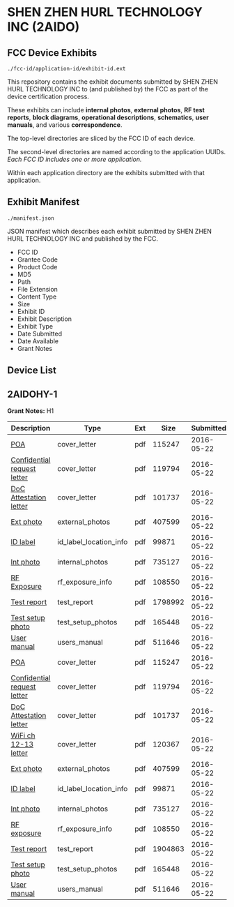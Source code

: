 # SHEN ZHEN HURL TECHNOLOGY INC (2AIDO)
## FCC Device Exhibits

```
./fcc-id/application-id/exhibit-id.ext
```

This repository contains the exhibit documents submitted by SHEN ZHEN HURL TECHNOLOGY INC to (and published by) the FCC as part of the device certification process.

These exhibits can include **internal photos**, **external photos**, **RF test reports**, **block diagrams**, **operational descriptions**, **schematics**, **user manuals**, and various **correspondence**.

The top-level directories are sliced by the FCC ID of each device.

The second-level directories are named according to the application UUIDs. *Each FCC ID includes one or more application.*

Within each application directory are the exhibits submitted with that application. 

## Exhibit Manifest

```
./manifest.json
```

JSON manifest which describes each exhibit submitted by SHEN ZHEN HURL TECHNOLOGY INC and published by the FCC.

- FCC ID
- Grantee Code
- Product Code
- MD5
- Path
- File Extension
- Content Type
- Size
- Exhibit ID
- Exhibit Description
- Exhibit Type
- Date Submitted
- Date Available
- Grant Notes

## Device List
## 2AIDOHY-1
**Grant Notes:** H1

| Description | Type | Ext | Size | Submitted | Available |
| ----------- | ---- | --- | ---- | --------- | --------- |
| [POA](2AIDOHY-1/8f0c08ccc7b7067adcddb4053ac41baa/2999320.pdf) | cover_letter | pdf | 115247 | 2016-05-22 | 2016-05-22 |
| [Confidential request letter](2AIDOHY-1/8f0c08ccc7b7067adcddb4053ac41baa/2999321.pdf) | cover_letter | pdf | 119794 | 2016-05-22 | 2016-05-22 |
| [DoC Attestation letter](2AIDOHY-1/8f0c08ccc7b7067adcddb4053ac41baa/2999322.pdf) | cover_letter | pdf | 101737 | 2016-05-22 | 2016-05-22 |
| [Ext photo](2AIDOHY-1/8f0c08ccc7b7067adcddb4053ac41baa/2999326.pdf) | external_photos | pdf | 407599 | 2016-05-22 | 2016-05-22 |
| [ID label](2AIDOHY-1/8f0c08ccc7b7067adcddb4053ac41baa/2999328.pdf) | id_label_location_info | pdf | 99871 | 2016-05-22 | 2016-05-22 |
| [Int photo](2AIDOHY-1/8f0c08ccc7b7067adcddb4053ac41baa/2999327.pdf) | internal_photos | pdf | 735127 | 2016-05-22 | 2016-05-22 |
| [RF Exposure](2AIDOHY-1/8f0c08ccc7b7067adcddb4053ac41baa/2999323.pdf) | rf_exposure_info | pdf | 108550 | 2016-05-22 | 2016-05-22 |
| [Test report](2AIDOHY-1/8f0c08ccc7b7067adcddb4053ac41baa/2999324.pdf) | test_report | pdf | 1798992 | 2016-05-22 | 2016-05-22 |
| [Test setup photo](2AIDOHY-1/8f0c08ccc7b7067adcddb4053ac41baa/2999325.pdf) | test_setup_photos | pdf | 165448 | 2016-05-22 | 2016-05-22 |
| [User manual](2AIDOHY-1/8f0c08ccc7b7067adcddb4053ac41baa/2999329.pdf) | users_manual | pdf | 511646 | 2016-05-22 | 2016-05-22 |
| [POA](2AIDOHY-1/1751723742581adfea51ef13a02cc5e8/2999320.pdf) | cover_letter | pdf | 115247 | 2016-05-22 | 2016-05-22 |
| [Confidential request letter](2AIDOHY-1/1751723742581adfea51ef13a02cc5e8/2999321.pdf) | cover_letter | pdf | 119794 | 2016-05-22 | 2016-05-22 |
| [DoC Attestation letter](2AIDOHY-1/1751723742581adfea51ef13a02cc5e8/2999322.pdf) | cover_letter | pdf | 101737 | 2016-05-22 | 2016-05-22 |
| [WiFi ch 12-13 letter](2AIDOHY-1/1751723742581adfea51ef13a02cc5e8/2999336.pdf) | cover_letter | pdf | 120367 | 2016-05-22 | 2016-05-22 |
| [Ext photo](2AIDOHY-1/1751723742581adfea51ef13a02cc5e8/2999326.pdf) | external_photos | pdf | 407599 | 2016-05-22 | 2016-05-22 |
| [ID label](2AIDOHY-1/1751723742581adfea51ef13a02cc5e8/2999328.pdf) | id_label_location_info | pdf | 99871 | 2016-05-22 | 2016-05-22 |
| [Int photo](2AIDOHY-1/1751723742581adfea51ef13a02cc5e8/2999327.pdf) | internal_photos | pdf | 735127 | 2016-05-22 | 2016-05-22 |
| [RF exposure](2AIDOHY-1/1751723742581adfea51ef13a02cc5e8/2999323.pdf) | rf_exposure_info | pdf | 108550 | 2016-05-22 | 2016-05-22 |
| [Test report](2AIDOHY-1/1751723742581adfea51ef13a02cc5e8/2999338.pdf) | test_report | pdf | 1904863 | 2016-05-22 | 2016-05-22 |
| [Test setup photo](2AIDOHY-1/1751723742581adfea51ef13a02cc5e8/2999325.pdf) | test_setup_photos | pdf | 165448 | 2016-05-22 | 2016-05-22 |
| [User manual](2AIDOHY-1/1751723742581adfea51ef13a02cc5e8/2999329.pdf) | users_manual | pdf | 511646 | 2016-05-22 | 2016-05-22 |
